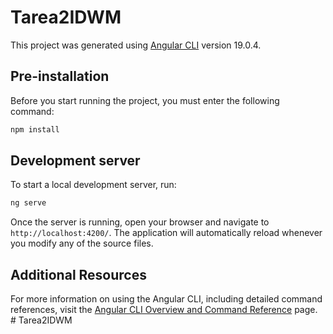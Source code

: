 # Tarea2IDWM

This project was generated using [Angular CLI](https://github.com/angular/angular-cli) version 19.0.4.

## Pre-installation

Before you start running the project, you must enter the following command:

```bash
npm install
```

## Development server

To start a local development server, run:

```bash
ng serve
```

Once the server is running, open your browser and navigate to `http://localhost:4200/`. The application will automatically reload whenever you modify any of the source files.

## Additional Resources

For more information on using the Angular CLI, including detailed command references, visit the [Angular CLI Overview and Command Reference](https://angular.dev/tools/cli) page.
#   T a r e a 2 I D W M 
 
 
